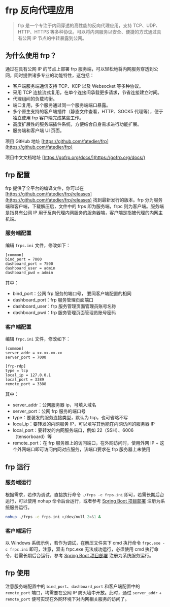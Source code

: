 # frp 反向代理应用
>frp 是一个专注于内网穿透的高性能的反向代理应用，支持 TCP、UDP、HTTP、HTTPS 等多种协议。可以将内网服务以安全、便捷的方式通过具有公网 IP 节点的中转暴露到公网。

## 为什么使用 frp？ 
通过在具有公网 IP 的节点上部署 frp 服务端，可以轻松地将内网服务穿透到公网，同时提供诸多专业的功能特性，这包括：
- 客户端服务端通信支持 TCP、KCP 以及 Websocket 等多种协议。
- 采用 TCP 连接流式复用，在单个连接间承载更多请求，节省连接建立时间。
- 代理组间的负载均衡。
- 端口复用，多个服务通过同一个服务端端口暴露。
- 多个原生支持的客户端插件（静态文件查看，HTTP、SOCK5 代理等），便于独立使用 frp 客户端完成某些工作。
- 高度扩展性的服务端插件系统，方便结合自身需求进行功能扩展。
- 服务端和客户端 UI 页面。


项目 GitHub 地址 [https://github.com/fatedier/frp](https://github.com/fatedier/frp)

项目中文文档地址 [https://gofrp.org/docs/](https://gofrp.org/docs/)
## frp 配置
frp 提供了全平台的编译文件，你可以在 [https://github.com/fatedier/frp/releases](https://github.com/fatedier/frp/releases) 找到最新发行的版本。frp 分为服务端和客户端，下载解压后，文件中的 frps 即为服务端，frpc 则为客户端。服务端是指具有公网 IP 用于反向代理内网服务的服务器端，客户端是指被代理的内网主机端。
### 服务端配置
编辑 `frps.ini` 文件，修改如下：
```
[common]
bind_port = 7000
dashboard_port = 7500 
dashboard_user = admin 
dashboard_pwd = admin 
```
其中：
- bind_port：公网 frp 服务的端口号， 要同客户端配置的相同
- dashboard_port：frp 服务管理页面端口
- dashboard_user：frp 服务管理页面管理员账号名称
- dashboard_pwd：frp 服务管理页面管理员账号密码
### 客户端配置
编辑 `frpc.ini` 文件，修改如下：
```
[common]
server_addr = xx.xx.xx.xx
server_port = 7000

[frp-rdp]
type = tcp
local_ip = 127.0.0.1
local_port = 3389
remote_port = 3388
```
其中：
- server_addr：公网服务器 ip，可填入域名
- server_port：公网 frp 服务的端口号
- type：要装发的服务连接类型，默认为 tcp，也可省略不写
- local_ip：要转发的内网服务 IP，可以填写其他能在内网访问的服务器 IP
- local_port：要转发的内网服务端口，例如 22（SSH）、6006（tensorboard）等
- remote_port：在 frp 服务器上的访问端口，在外网访问时，使用外网 IP + 这个外网端口即可访问内网对应服务，该端口要求在 frp 服务器上未使用
## frp 运行
### 服务端运行
根据需求，若作为调试，直接执行命令 `./frps -c frps.ini` 即可，若需长期后台运行，可以使用 nohup 命令后台运行，或者参考 [Spring Boot 项目部署](SpringBoot项目部署.md) 注册为系统服务运行。
```bash
nohup ./frps -c frps.ini >/dev/null 2>&1 & 
```
### 客户端运行
以 Windows 系统示例，若作为调试，在解压文件夹下 cmd 执行命令 `frpc.exe -c frpc.ini` 即可，注意，双击 frpc.exe 无法成功运行，必须使用 cmd 执行命令，若需长期后台运行，参考 [Spring Boot 项目部署](SpringBoot项目部署.md) 注册为系统服务运行。
## frp 使用
注意服务端配置中的 `bind_port`、`dashboard_port` 和客户端配置中的 `remote_port` 端口，均需要在公网 IP 防火墙中开放。此时，通过 `server_addr` + `remote_port` 便可实现在外网环境下对内网相关服务的访问了。
